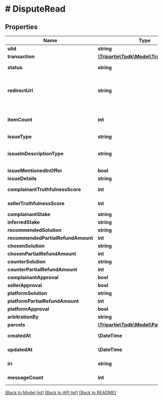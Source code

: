 # # DisputeRead

## Properties

Name | Type | Description | Notes
------------ | ------------- | ------------- | -------------
**ulid** | **string** |  |
**transaction** | [**\Tripartie\Tpdk\Model\TransactionRead**](TransactionRead.md) |  | [optional]
**status** | **string** |  | [default to 'CREATED']
**redirectUrl** | **string** | Fill-in that field IF you intend to redirect your customer instead of using a WebView. | [optional]
**itemCount** | **int** | The dispute may concern only PART of the package. Specify it there. | [optional]
**issueType** | **string** |  | [optional]
**issueInDescriptionType** | **string** | To be set only in conjunction of issueType &#x3D; NOT_AS_DESCRIBED. | [optional]
**issueMentionedInOffer** | **bool** |  | [optional]
**issueDetails** | **string** |  | [optional]
**complainantTruthfulnessScore** | **int** |  | [default to 100]
**sellerTruthfulnessScore** | **int** |  | [default to 100]
**complainantStake** | **string** |  | [optional]
**inferredStake** | **string** |  | [optional]
**recommendedSolution** | **string** |  | [optional]
**recommendedPartialRefundAmount** | **int** |  | [optional]
**chosenSolution** | **string** |  | [optional]
**chosenPartialRefundAmount** | **int** |  | [optional]
**counterSolution** | **string** |  | [optional]
**counterPartialRefundAmount** | **int** |  | [optional]
**complainantApproval** | **bool** |  | [optional]
**sellerApproval** | **bool** |  | [optional]
**platformSolution** | **string** |  | [optional]
**platformPartialRefundAmount** | **int** |  | [optional]
**platformApproval** | **bool** |  | [optional]
**arbitrationBy** | **string** |  | [optional]
**parcels** | [**\Tripartie\Tpdk\Model\ParcelRead[]**](ParcelRead.md) |  |
**createdAt** | **\DateTime** |  | [optional] [readonly]
**updatedAt** | **\DateTime** |  | [optional] [readonly]
**iri** | **string** |  | [optional] [readonly]
**messageCount** | **int** |  | [optional] [readonly]

[[Back to Model list]](../../README.md#models) [[Back to API list]](../../README.md#endpoints) [[Back to README]](../../README.md)
